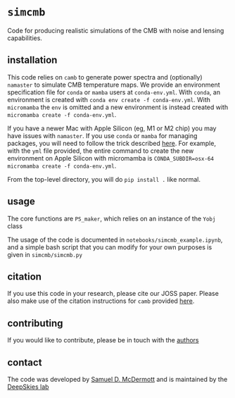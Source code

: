 # `simcmb`

Code for producing realistic simulations of the CMB with noise and lensing capabilities.

## installation

This code relies on `camb` to generate power spectra and (optionally) `namaster` to simulate CMB temperature maps. We provide an environment specification file for `conda` or `mamba` users at `conda-env.yml`. With `conda`, an environment is created with `conda env create -f conda-env.yml`. With `micromamba` the `env` is omitted and a new environment is instead created with `micromamba create -f conda-env.yml`.

If you have a newer Mac with Apple Silicon (eg, M1 or M2 chip) you may have issues with `namaster`. If you use `conda` or `mamba` for managing packages, you will need to follow the trick described [here](https://conda-forge.org/docs/user/tipsandtricks.html#installing-apple-intel-packages-on-apple-silicon). For example, with the `yml` file provided, the entire command to create the new environment on Apple Silicon with micromamba is `CONDA_SUBDIR=osx-64 micromamba create -f conda-env.yml`.

From the top-level directory, you will do `pip install .` like normal.

## usage

The core functions are `PS_maker`, which relies on an instance of the `Yobj` class

The usage of the code is documented in `notebooks/simcmb_example.ipynb`, and a simple bash script that you can modify for your own purposes is given in `simcmb/simcmb.py`


## citation

If you use this code in your research, please cite our JOSS paper. Please also make use of the citation instructions for `camb` provided [here](https://camb.info).


## contributing

If you would like to contribute, please be in touch with the [authors](#contact)

## contact

The code was developed by [Samuel D. McDermott](https://samueldmcdermott.github.io) and is maintained by the [DeepSkies lab](https://deepskieslab.com)
